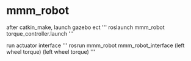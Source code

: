 # mmm_robot

after catkin_make, launch gazebo ect
'''
roslaunch mmm_robot torque_controller.launch
'''

run actuator interface
'''
rosrun mmm_robot mmm_robot_interface (left wheel torque) (left wheel torque)
'''

